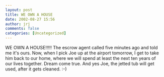 ```yaml
---
layout: post
title: WE OWN A HOUSE
date: 2002-08-27 15:56
author: jrj
comments: false
categories: [Uncategorized]
---
```

WE OWN A HOUSE!!!!! The escrow agent called five minutes ago and told me it's ours. Now, when I pick Joe up at the airport tomorrow, I get to take him back to our home, where we will spend at least the next ten years of our lives together. Dream come true. And yes Joe, the jetted tub will get used, after it gets cleaned. :-)
